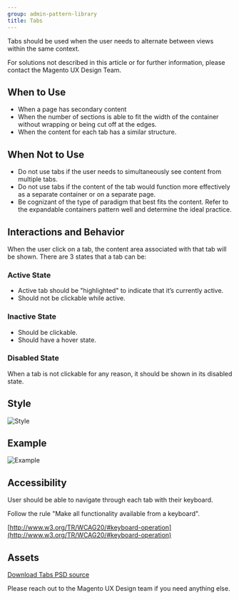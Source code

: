 ```yaml
---
group: admin-pattern-library
title: Tabs
---
```

Tabs should be used when the user needs to alternate between views within the same context.

For solutions not described in this article or for further information, please contact the Magento UX Design Team.

## When to Use

* When a page has secondary content
* When the number of sections is able to fit the width of the container without wrapping or being cut off at the edges.
* When the content for each tab has a similar structure.

## When Not to Use

* Do not use tabs if the user needs to simultaneously see content from multiple tabs.
* Do not use tabs if the content of the tab would function more effectively as a separate container or on a separate page.
* Be cognizant of the type of paradigm that best fits the content. Refer to the expandable containers pattern well and determine the ideal practice.

## Interactions and Behavior

When the user click on a tab, the content area associated with that tab will be shown. There are 3 states that a tab can be:

### Active State

* Active tab should be "highlighted" to indicate that it’s currently active.
* Should not be clickable while active.

### Inactive State

* Should be clickable.
* Should have a hover state.

### Disabled State

When a tab is not clickable for any reason, it should be shown in its disabled state.

## Style

![Style](img/tabs.jpg)

## Example

![Example](img/tabs-example.jpg)

## Accessibility

User should be able to navigate through each tab with their keyboard.

Follow the rule "Make all functionality available from a keyboard".

[http://www.w3.org/TR/WCAG20/#keyboard-operation](http://www.w3.org/TR/WCAG20/#keyboard-operation)

## Assets

[Download Tabs PSD source](src/magento-tabs.psd)

Please reach out to the Magento UX Design team if you need anything else.
